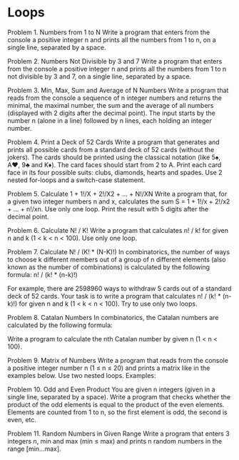 Loops
=====
Problem 1.	Numbers from 1 to N
Write a program that enters from the console a positive integer n and prints all the numbers from 1 to n, on a single line, separated by a space. 


Problem 2.	Numbers Not Divisible by 3 and 7
Write a program that enters from the console a positive integer n and prints all the numbers from 1 to n not divisible by 3 and 7, on a single line, separated by a space. 


Problem 3.	Min, Max, Sum and Average of N Numbers
Write a program that reads from the console a sequence of n integer numbers and returns the minimal, the maximal number, the sum and the average of all numbers (displayed with 2 digits after the decimal point). The input starts by the number n (alone in a line) followed by n lines, each holding an integer number. 


Problem 4.	Print a Deck of 52 Cards
Write a program that generates and prints all possible cards from a standard deck of 52 cards (without the jokers). The cards should be printed using the classical notation (like 5♠, A♥, 9♣ and K♦). The card faces should start from 2 to A. Print each card face in its four possible suits: clubs, diamonds, hearts and spades. Use 2 nested for-loops and a switch-case statement.


Problem 5.	Calculate 1 + 1!/X + 2!/X2 + … + N!/XN
Write a program that, for a given two integer numbers n and x, calculates the sum S = 1 + 1!/x + 2!/x2 + … + n!/xn. Use only one loop. Print the result with 5 digits after the decimal point.


Problem 6.	Calculate N! / K!
Write a program that calculates n! / k! for given n and k (1 < k < n < 100). Use only one loop. 


Problem 7.	Calculate N! / (K! * (N-K)!)
In combinatorics, the number of ways to choose k different members out of a group of n different elements (also known as the number of combinations) is calculated by the following formula: n! / (k! * (n-k)!) 
  
For example, there are 2598960 ways to withdraw 5 cards out of a standard deck of 52 cards. Your task is to write a program that calculates n! / (k! * (n-k)!) for given n and k (1 < k < n < 100). Try to use only two loops. 


Problem 8.	Catalan Numbers
In combinatorics, the Catalan numbers are calculated by the following formula:
  
Write a program to calculate the nth Catalan number by given n (1 < n < 100).


Problem 9.	Matrix of Numbers
Write a program that reads from the console a positive integer number n (1 ≤ n ≤ 20) and prints a matrix like in the examples below. Use two nested loops. Examples:


Problem 10.	Odd and Even Product
You are given n integers (given in a single line, separated by a space). Write a program that checks whether the product of the odd elements is equal to the product of the even elements. Elements are counted from 1 to n, so the first element is odd, the second is even, etc. 


Problem 11.	Random Numbers in Given Range
Write a program that enters 3 integers n, min and max (min ≤ max) and prints n random numbers in the range [min...max]. 


